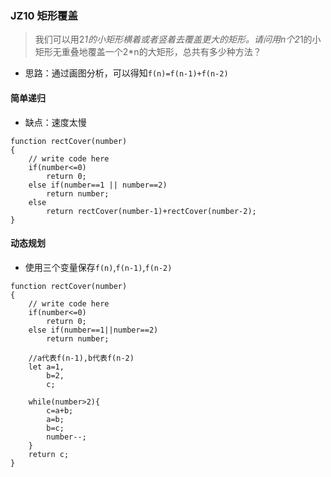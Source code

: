 ### JZ10 矩形覆盖
> 我们可以用2*1的小矩形横着或者竖着去覆盖更大的矩形。请问用n个2*1的小矩形无重叠地覆盖一个2*n的大矩形，总共有多少种方法？

-  思路：通过画图分析，可以得知`f(n)=f(n-1)+f(n-2)`

#### 简单递归
- 缺点：速度太慢

```
function rectCover(number)
{
    // write code here
    if(number<=0)
        return 0;
    else if(number==1 || number==2)
        return number;
    else
        return rectCover(number-1)+rectCover(number-2);
}
```

#### 动态规划
- 使用三个变量保存`f(n)`,`f(n-1)`,`f(n-2)`

```
function rectCover(number)
{
    // write code here
    if(number<=0)
        return 0;
    else if(number==1||number==2)
        return number;
    
    //a代表f(n-1),b代表f(n-2)
    let a=1,
        b=2,
        c;
    
    while(number>2){
        c=a+b;
        a=b;
        b=c;
        number--;
    }
    return c;
}
``` 
